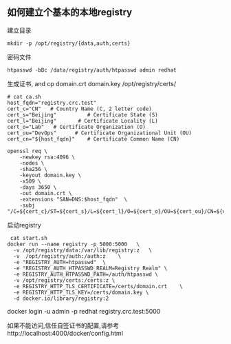 ## 如何建立个基本的本地registry

建立目录

```
mkdir -p /opt/registry/{data,auth,certs}
```

密码文件

```
htpasswd -bBc /data/registry/auth/htpasswd admin redhat

```

生成证书, and cp domain.crt domain.key /opt/registry/certs/

```
# cat ca.sh 
host_fqdn="registry.crc.test"
cert_c="CN"   # Country Name (C, 2 letter code)
cert_s="Beijing"          # Certificate State (S)
cert_l="Beijing"       # Certificate Locality (L)
cert_o="Lab"   # Certificate Organization (O)
cert_ou="DevOps"      # Certificate Organizational Unit (OU)
cert_cn="${host_fqdn}"    # Certificate Common Name (CN)

openssl req \
    -newkey rsa:4096 \
    -nodes \
    -sha256 \
    -keyout domain.key \
    -x509 \
    -days 3650 \
    -out domain.crt \
    -extensions "SAN=DNS:$host_fqdn"  \
    -subj "/C=${cert_c}/ST=${cert_s}/L=${cert_l}/O=${cert_o}/OU=${cert_ou}/CN=${cert_cn}"
```

启动registry

```
 cat start.sh 
docker run --name registry -p 5000:5000   \
  -v /opt/registry/data:/var/lib/registry:z   \
  -v  /opt/registry/auth:/auth:z    \
  -e "REGISTRY_AUTH=htpasswd"  \
  -e "REGISTRY_AUTH_HTPASSWD_REALM=Registry Realm" \
  -e REGISTRY_AUTH_HTPASSWD_PATH=/auth/htpasswd \
  -v /opt/registry/certs:/certs:z \
  -e REGISTRY_HTTP_TLS_CERTIFICATE=/certs/domain.crt    \
  -e REGISTRY_HTTP_TLS_KEY=/certs/domain.key \
  -d docker.io/library/registry:2

```



docker login -u admin -p redhat registry.crc.test:5000

如果不能访问,信任自签证书的配置,请参考 http://localhost:4000/docker/config.html

